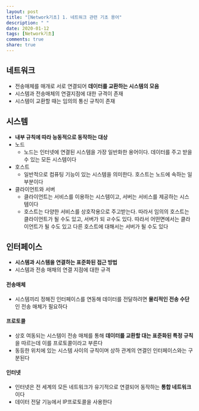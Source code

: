 ```yaml
---
layout: post
title: "[Network기초] 1. 네트워크 관련 기초 용어"
description: " "
date: 2020-01-12
tags: [Network기초]
comments: true
share: true
---
```



## 네트워크

- 전송매체를 매개로 서로 연결되어 **데이터를 교환하는 시스템의 모음**
- 시스템과 전송매체의 연결지점에 대한 규격이 존재
- 시스템이 교환할 때는 임의의 통신 규칙이 존재



## 시스템

- **내부 규칙에 따라 능동적으로 동작하는 대상**
- 노드
  - 노드는 인터넷에 연결된 시스템을 가장 일반화한 용어이다. 데이터를 주고 받을 수 있는 모든 시스템이다
- 호스트
  - 일반적으로 컴퓨팅 기능이 있는 시스템을 의미한다. 호스트는 노드에 속하는 일부분이다
- 클라이언트와 서버
  - 클라이언트는 서비스를 이용하는 시스템이고, 서버는 서비스를 제공하는 시스템이다
  - 호스트는 다양한 서비스를 상호작용으로 주고받는다. 따라서 임의의 호스트는 클라이언트가 될 수도 있고, 서버가 되 ㄹ수도 있다. 따라서 어떤면에서는 클라이언트가 될 수도 있고 다른 호스트에 대해서는 서버가 될 수도 있다



## 인터페이스

- **시스템과 시스템을 연결하는 표준화된 접근 방법**
- 시스템과 전송 매채의 연결 지점에 대한 규격

#### 전송매체

- 시스템끼리 정해진 인터페이스를 연동해 데이터를 전달하려면 **물리적인 전송 수단**인 전송 매체가 필요하다


#### 프로토콜

- 상호 여동되는 시스템이 전송 매체를 통해 **데이터를 교환할 대는 표준화된 특정 규칙**을 따르는데 이를 프로토콜이라고 부른다
- 동등한 위치에 있는 시스템 사이의 규칙이며 상하 관계의 연결인 인터페이스와는 구분된다


#### 인터넷

- 인터넷은 전 세계의 모든 네트워크가 유기적으로 연결되어 동작하는 **통합 네트워크**이다
- 데이터 전달 기능에서 IP프로토콜을 사용한다